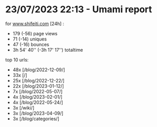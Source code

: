 # 23/07/2023 22:13 - Umami report
for www.shifeiti.com [24h] :

 - 179 (-56) page views
 - 71 (-14) uniques
 - 47 (-16) bounces
 - 3h 54' 40'' (-3h 17' 17'') totaltime


top 10 urls:
 - 48x [/blog/2022-12-09/]
 - 33x [/]
 - 25x [/blog/2022-12-22/]
 - 22x [/blog/2023-01-12/]
 - 7x [/blog/2022-05-07/]
 - 4x [/blog/2023-02-01/]
 - 4x [/blog/2022-05-24/]
 - 3x [/wiki/]
 - 3x [/blog/2023-04-09/]
 - 3x [/blog/categories/]



